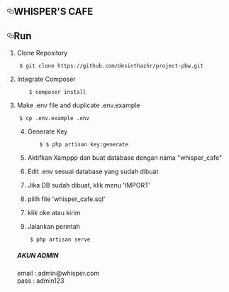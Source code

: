  <div class="Box-body p-5">
        <article class="markdown-body entry-content" itemprop="text"><h1><a id="whisper's cafe" class="anchor" aria-hidden="true" href="#whisper's cafe"><svg class="octicon octicon-link" viewBox="0 0 16 16" version="1.1" width="16" height="16" aria-hidden="true"><path fill-rule="evenodd" d="M4 9h1v1H4c-1.5 0-3-1.69-3-3.5S2.55 3 4 3h4c1.45 0 3 1.69 3 3.5 0 1.41-.91 2.72-2 3.25V8.59c.58-.45 1-1.27 1-2.09C10 5.22 8.98 4 8 4H4c-.98 0-2 1.22-2 2.5S3 9 4 9zm9-3h-1v1h1c1 0 2 1.22 2 2.5S13.98 12 13 12H9c-.98 0-2-1.22-2-2.5 0-.83.42-1.64 1-2.09V6.25c-1.09.53-2 1.84-2 3.25C6 11.31 7.55 13 9 13h4c1.45 0 3-1.69 3-3.5S14.5 6 13 6z"></path></svg></a>WHISPER'S CAFE</h1>
<h2><a id="user-content-run" class="anchor" aria-hidden="true" href="#run"><svg class="octicon octicon-link" viewBox="0 0 16 16" version="1.1" width="16" height="16" aria-hidden="true"><path fill-rule="evenodd" d="M4 9h1v1H4c-1.5 0-3-1.69-3-3.5S2.55 3 4 3h4c1.45 0 3 1.69 3 3.5 0 1.41-.91 2.72-2 3.25V8.59c.58-.45 1-1.27 1-2.09C10 5.22 8.98 4 8 4H4c-.98 0-2 1.22-2 2.5S3 9 4 9zm9-3h-1v1h1c1 0 2 1.22 2 2.5S13.98 12 13 12H9c-.98 0-2-1.22-2-2.5 0-.83.42-1.64 1-2.09V6.25c-1.09.53-2 1.84-2 3.25C6 11.31 7.55 13 9 13h4c1.45 0 3-1.69 3-3.5S14.5 6 13 6z"></path></svg></a>Run</h2>
<ol start="1">
<li>Clone Repository</li>
</ol>
<pre><code>    $ git clone https://github.com/desinthazhr/project-pbw.git
</code></pre>
            <ol start="2">
<li>Integrate Composer</li>
</ol>
<pre><code>       $ composer install
</code></pre>
            <ol start="3">
<li>Make .env file and duplicate .env.example</li>
</ol>
<pre><code>    $ cp .env.example .env
</code></pre>
<ol start="3">
                        <ol start="4">
<li>Generate Key</li>
</ol>
<pre><code>       $ $ php artisan key:generate
</code></pre>
            
<ol start="5">
<li>Aktifkan Xamppp dan buat database dengan nama "whisper_cafe"</li>
</ol>
<ol start="6">
<li>Edit .env sesuai database yang sudah dibuat</li>
</ol>
<ol start="7">
<li>Jika DB sudah dibuat, klik menu 'IMPORT'</li> 
</ol>
<ol start="8">
<li>pilih file 'whisper_cafe.sql'</li>
</ol>
            <ol start="7">
<li>klik oke atau kirim</li>
</ol>
<ol start="9">
<li>Jalankan perintah</li>
</ol>
<pre><code>    $ php artisan serve
</code></pre>


<h5>AKUN ADMIN</h5>
<h7>email : admin@whisper.com</h7><br>
<h7>pass : admin123</h7>
         
